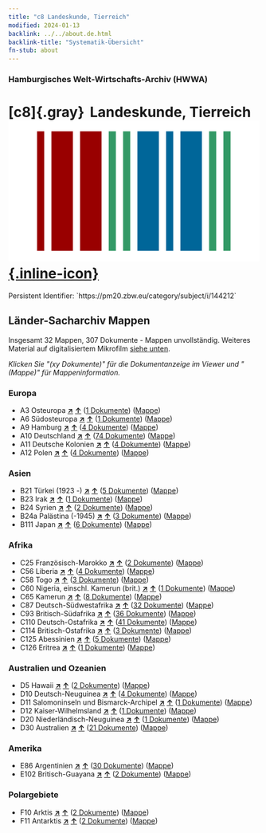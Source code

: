 ```yaml
---
title: "c8 Landeskunde, Tierreich"
modified: 2024-01-13
backlink: ../../about.de.html
backlink-title: "Systematik-Übersicht"
fn-stub: about
---
```


### Hamburgisches Welt-Wirtschafts-Archiv (HWWA)

# [c8]{.gray}&#8201; Landeskunde, Tierreich &#160; [![Wikidata](/images/Wikidata-logo.svg "Wikidata"){.inline-icon}](http://www.wikidata.org/entity/Q99427839)

<div class="hint">Persistent Identifier: `https://pm20.zbw.eu/category/subject/i/144212`</div>







## Länder-Sacharchiv Mappen






Insgesamt 32 Mappen, 307 Dokumente - Mappen unvollständig. Weiteres Material auf digitalisiertem Mikrofilm [siehe unten](#filmsections).

_Klicken Sie "(xy Dokumente)" für die Dokumentanzeige im Viewer und "(Mappe)" für Mappeninformation._




### Europa

- A3 Osteuropa [**&nearr;**](../../../geo/i/140896/about.de.html "Osteuropa (alle Mappen)") [**&uarr;**](../../../geo/about.de.html#A3 "Ländersystematik") (<a href="https://pm20.zbw.eu/iiifview/folder/sh/140896,144212" title="über: Osteuropa : Landeskunde, Tierreich" target="_blank">1 Dokumente</a>) ([Mappe](../../../../folder/sh/1408xx/140896/1442xx/144212/about.de.html))
- A6 Südosteuropa [**&nearr;**](../../../geo/i/140900/about.de.html "Südosteuropa (alle Mappen)") [**&uarr;**](../../../geo/about.de.html#A6 "Ländersystematik") (<a href="https://pm20.zbw.eu/iiifview/folder/sh/140900,144212" title="über: Südosteuropa : Landeskunde, Tierreich" target="_blank">1 Dokumente</a>) ([Mappe](../../../../folder/sh/1409xx/140900/1442xx/144212/about.de.html))
- A9 Hamburg [**&nearr;**](../../../geo/i/140905/about.de.html "Hamburg (alle Mappen)") [**&uarr;**](../../../geo/about.de.html#A9 "Ländersystematik") (<a href="https://pm20.zbw.eu/iiifview/folder/sh/140905,144212" title="über: Hamburg : Landeskunde, Tierreich" target="_blank">4 Dokumente</a>) ([Mappe](../../../../folder/sh/1409xx/140905/1442xx/144212/about.de.html))
- A10 Deutschland [**&nearr;**](../../../geo/i/126128/about.de.html "Deutschland (alle Mappen)") [**&uarr;**](../../../geo/about.de.html#A10 "Ländersystematik") (<a href="https://pm20.zbw.eu/iiifview/folder/sh/126128,144212" title="über: Deutschland : Landeskunde, Tierreich" target="_blank">74 Dokumente</a>) ([Mappe](../../../../folder/sh/1261xx/126128/1442xx/144212/about.de.html))
- A11 Deutsche Kolonien [**&nearr;**](../../../geo/i/140960/about.de.html "Deutsche Kolonien (alle Mappen)") [**&uarr;**](../../../geo/about.de.html#A11 "Ländersystematik") (<a href="https://pm20.zbw.eu/iiifview/folder/sh/140960,144212" title="über: Deutsche Kolonien : Landeskunde, Tierreich" target="_blank">4 Dokumente</a>) ([Mappe](../../../../folder/sh/1409xx/140960/1442xx/144212/about.de.html))
- A12 Polen [**&nearr;**](../../../geo/i/140962/about.de.html "Polen (alle Mappen)") [**&uarr;**](../../../geo/about.de.html#A12 "Ländersystematik") (<a href="https://pm20.zbw.eu/iiifview/folder/sh/140962,144212" title="über: Polen : Landeskunde, Tierreich" target="_blank">4 Dokumente</a>) ([Mappe](../../../../folder/sh/1409xx/140962/1442xx/144212/about.de.html))

### Asien

- B21 Türkei (1923 -) [**&nearr;**](../../../geo/i/141111/about.de.html "Türkei (1923 -) (alle Mappen)") [**&uarr;**](../../../geo/about.de.html#B21 "Ländersystematik") (<a href="https://pm20.zbw.eu/iiifview/folder/sh/141111,144212" title="über: Türkei (1923 -) : Landeskunde, Tierreich" target="_blank">5 Dokumente</a>) ([Mappe](../../../../folder/sh/1411xx/141111/1442xx/144212/about.de.html))
- B23 Irak [**&nearr;**](../../../geo/i/141113/about.de.html "Irak (alle Mappen)") [**&uarr;**](../../../geo/about.de.html#B23 "Ländersystematik") (<a href="https://pm20.zbw.eu/iiifview/folder/sh/141113,144212" title="über: Irak : Landeskunde, Tierreich" target="_blank">1 Dokumente</a>) ([Mappe](../../../../folder/sh/1411xx/141113/1442xx/144212/about.de.html))
- B24 Syrien [**&nearr;**](../../../geo/i/141114/about.de.html "Syrien (alle Mappen)") [**&uarr;**](../../../geo/about.de.html#B24 "Ländersystematik") (<a href="https://pm20.zbw.eu/iiifview/folder/sh/141114,144212" title="über: Syrien : Landeskunde, Tierreich" target="_blank">2 Dokumente</a>) ([Mappe](../../../../folder/sh/1411xx/141114/1442xx/144212/about.de.html))
- B24a Palästina (-1945) [**&nearr;**](../../../geo/i/141115/about.de.html "Palästina (-1945) (alle Mappen)") [**&uarr;**](../../../geo/about.de.html#B24a "Ländersystematik") (<a href="https://pm20.zbw.eu/iiifview/folder/sh/141115,144212" title="über: Palästina (-1945) : Landeskunde, Tierreich" target="_blank">3 Dokumente</a>) ([Mappe](../../../../folder/sh/1411xx/141115/1442xx/144212/about.de.html))
- B111 Japan [**&nearr;**](../../../geo/i/141272/about.de.html "Japan (alle Mappen)") [**&uarr;**](../../../geo/about.de.html#B111 "Ländersystematik") (<a href="https://pm20.zbw.eu/iiifview/folder/sh/141272,144212" title="über: Japan : Landeskunde, Tierreich" target="_blank">6 Dokumente</a>) ([Mappe](../../../../folder/sh/1412xx/141272/1442xx/144212/about.de.html))

### Afrika

- C25 Französisch-Marokko [**&nearr;**](../../../geo/i/141358/about.de.html "Französisch-Marokko (alle Mappen)") [**&uarr;**](../../../geo/about.de.html#C25 "Ländersystematik") (<a href="https://pm20.zbw.eu/iiifview/folder/sh/141358,144212" title="über: Französisch-Marokko : Landeskunde, Tierreich" target="_blank">2 Dokumente</a>) ([Mappe](../../../../folder/sh/1413xx/141358/1442xx/144212/about.de.html))
- C56 Liberia [**&nearr;**](../../../geo/i/141405/about.de.html "Liberia (alle Mappen)") [**&uarr;**](../../../geo/about.de.html#C56 "Ländersystematik") (<a href="https://pm20.zbw.eu/iiifview/folder/sh/141405,144212" title="über: Liberia : Landeskunde, Tierreich" target="_blank">4 Dokumente</a>) ([Mappe](../../../../folder/sh/1414xx/141405/1442xx/144212/about.de.html))
- C58 Togo [**&nearr;**](../../../geo/i/141408/about.de.html "Togo (alle Mappen)") [**&uarr;**](../../../geo/about.de.html#C58 "Ländersystematik") (<a href="https://pm20.zbw.eu/iiifview/folder/sh/141408,144212" title="über: Togo : Landeskunde, Tierreich" target="_blank">3 Dokumente</a>) ([Mappe](../../../../folder/sh/1414xx/141408/1442xx/144212/about.de.html))
- C60 Nigeria, einschl. Kamerun (brit.) [**&nearr;**](../../../geo/i/141409/about.de.html "Nigeria, einschl. Kamerun (brit.) (alle Mappen)") [**&uarr;**](../../../geo/about.de.html#C60 "Ländersystematik") (<a href="https://pm20.zbw.eu/iiifview/folder/sh/141409,144212" title="über: Nigeria, einschl. Kamerun (brit.) : Landeskunde, Tierreich" target="_blank">1 Dokumente</a>) ([Mappe](../../../../folder/sh/1414xx/141409/1442xx/144212/about.de.html))
- C65 Kamerun [**&nearr;**](../../../geo/i/141410/about.de.html "Kamerun (alle Mappen)") [**&uarr;**](../../../geo/about.de.html#C65 "Ländersystematik") (<a href="https://pm20.zbw.eu/iiifview/folder/sh/141410,144212" title="über: Kamerun : Landeskunde, Tierreich" target="_blank">8 Dokumente</a>) ([Mappe](../../../../folder/sh/1414xx/141410/1442xx/144212/about.de.html))
- C87 Deutsch-Südwestafrika [**&nearr;**](../../../geo/i/141450/about.de.html "Deutsch-Südwestafrika (alle Mappen)") [**&uarr;**](../../../geo/about.de.html#C87 "Ländersystematik") (<a href="https://pm20.zbw.eu/iiifview/folder/sh/141450,144212" title="über: Deutsch-Südwestafrika : Landeskunde, Tierreich" target="_blank">32 Dokumente</a>) ([Mappe](../../../../folder/sh/1414xx/141450/1442xx/144212/about.de.html))
- C93 Britisch-Südafrika [**&nearr;**](../../../geo/i/141454/about.de.html "Britisch-Südafrika (alle Mappen)") [**&uarr;**](../../../geo/about.de.html#C93 "Ländersystematik") (<a href="https://pm20.zbw.eu/iiifview/folder/sh/141454,144212" title="über: Britisch-Südafrika : Landeskunde, Tierreich" target="_blank">36 Dokumente</a>) ([Mappe](../../../../folder/sh/1414xx/141454/1442xx/144212/about.de.html))
- C110 Deutsch-Ostafrika [**&nearr;**](../../../geo/i/141471/about.de.html "Deutsch-Ostafrika (alle Mappen)") [**&uarr;**](../../../geo/about.de.html#C110 "Ländersystematik") (<a href="https://pm20.zbw.eu/iiifview/folder/sh/141471,144212" title="über: Deutsch-Ostafrika : Landeskunde, Tierreich" target="_blank">41 Dokumente</a>) ([Mappe](../../../../folder/sh/1414xx/141471/1442xx/144212/about.de.html))
- C114 Britisch-Ostafrika [**&nearr;**](../../../geo/i/141473/about.de.html "Britisch-Ostafrika (alle Mappen)") [**&uarr;**](../../../geo/about.de.html#C114 "Ländersystematik") (<a href="https://pm20.zbw.eu/iiifview/folder/sh/141473,144212" title="über: Britisch-Ostafrika : Landeskunde, Tierreich" target="_blank">3 Dokumente</a>) ([Mappe](../../../../folder/sh/1414xx/141473/1442xx/144212/about.de.html))
- C125 Abessinien [**&nearr;**](../../../geo/i/141482/about.de.html "Abessinien (alle Mappen)") [**&uarr;**](../../../geo/about.de.html#C125 "Ländersystematik") (<a href="https://pm20.zbw.eu/iiifview/folder/sh/141482,144212" title="über: Abessinien : Landeskunde, Tierreich" target="_blank">5 Dokumente</a>) ([Mappe](../../../../folder/sh/1414xx/141482/1442xx/144212/about.de.html))
- C126 Eritrea [**&nearr;**](../../../geo/i/141483/about.de.html "Eritrea (alle Mappen)") [**&uarr;**](../../../geo/about.de.html#C126 "Ländersystematik") (<a href="https://pm20.zbw.eu/iiifview/folder/sh/141483,144212" title="über: Eritrea : Landeskunde, Tierreich" target="_blank">1 Dokumente</a>) ([Mappe](../../../../folder/sh/1414xx/141483/1442xx/144212/about.de.html))

### Australien und Ozeanien

- D5 Hawaii [**&nearr;**](../../../geo/i/141595/about.de.html "Hawaii (alle Mappen)") [**&uarr;**](../../../geo/about.de.html#D5 "Ländersystematik") (<a href="https://pm20.zbw.eu/iiifview/folder/sh/141595,144212" title="über: Hawaii : Landeskunde, Tierreich" target="_blank">2 Dokumente</a>) ([Mappe](../../../../folder/sh/1415xx/141595/1442xx/144212/about.de.html))
- D10 Deutsch-Neuguinea [**&nearr;**](../../../geo/i/141601/about.de.html "Deutsch-Neuguinea (alle Mappen)") [**&uarr;**](../../../geo/about.de.html#D10 "Ländersystematik") (<a href="https://pm20.zbw.eu/iiifview/folder/sh/141601,144212" title="über: Deutsch-Neuguinea : Landeskunde, Tierreich" target="_blank">4 Dokumente</a>) ([Mappe](../../../../folder/sh/1416xx/141601/1442xx/144212/about.de.html))
- D11 Salomoninseln und Bismarck-Archipel [**&nearr;**](../../../geo/i/141610/about.de.html "Salomoninseln und Bismarck-Archipel (alle Mappen)") [**&uarr;**](../../../geo/about.de.html#D11 "Ländersystematik") (<a href="https://pm20.zbw.eu/iiifview/folder/sh/141610,144212" title="über: Salomoninseln und Bismarck-Archipel : Landeskunde, Tierreich" target="_blank">1 Dokumente</a>) ([Mappe](../../../../folder/sh/1416xx/141610/1442xx/144212/about.de.html))
- D12 Kaiser-Wilhelmsland [**&nearr;**](../../../geo/i/141612/about.de.html "Kaiser-Wilhelmsland (alle Mappen)") [**&uarr;**](../../../geo/about.de.html#D12 "Ländersystematik") (<a href="https://pm20.zbw.eu/iiifview/folder/sh/141612,144212" title="über: Kaiser-Wilhelmsland : Landeskunde, Tierreich" target="_blank">1 Dokumente</a>) ([Mappe](../../../../folder/sh/1416xx/141612/1442xx/144212/about.de.html))
- D20 Niederländisch-Neuguinea [**&nearr;**](../../../geo/i/141619/about.de.html "Niederländisch-Neuguinea (alle Mappen)") [**&uarr;**](../../../geo/about.de.html#D20 "Ländersystematik") (<a href="https://pm20.zbw.eu/iiifview/folder/sh/141619,144212" title="über: Niederländisch-Neuguinea : Landeskunde, Tierreich" target="_blank">1 Dokumente</a>) ([Mappe](../../../../folder/sh/1416xx/141619/1442xx/144212/about.de.html))
- D30 Australien [**&nearr;**](../../../geo/i/141621/about.de.html "Australien (alle Mappen)") [**&uarr;**](../../../geo/about.de.html#D30 "Ländersystematik") (<a href="https://pm20.zbw.eu/iiifview/folder/sh/141621,144212" title="über: Australien : Landeskunde, Tierreich" target="_blank">21 Dokumente</a>) ([Mappe](../../../../folder/sh/1416xx/141621/1442xx/144212/about.de.html))

### Amerika

- E86 Argentinien [**&nearr;**](../../../geo/i/141692/about.de.html "Argentinien (alle Mappen)") [**&uarr;**](../../../geo/about.de.html#E86 "Ländersystematik") (<a href="https://pm20.zbw.eu/iiifview/folder/sh/141692,144212" title="über: Argentinien : Landeskunde, Tierreich" target="_blank">30 Dokumente</a>) ([Mappe](../../../../folder/sh/1416xx/141692/1442xx/144212/about.de.html))
- E102 Britisch-Guayana [**&nearr;**](../../../geo/i/141700/about.de.html "Britisch-Guayana (alle Mappen)") [**&uarr;**](../../../geo/about.de.html#E102 "Ländersystematik") (<a href="https://pm20.zbw.eu/iiifview/folder/sh/141700,144212" title="über: Britisch-Guayana : Landeskunde, Tierreich" target="_blank">2 Dokumente</a>) ([Mappe](../../../../folder/sh/1417xx/141700/1442xx/144212/about.de.html))

### Polargebiete

- F10 Arktis [**&nearr;**](../../../geo/i/141702/about.de.html "Arktis (alle Mappen)") [**&uarr;**](../../../geo/about.de.html#F10 "Ländersystematik") (<a href="https://pm20.zbw.eu/iiifview/folder/sh/141702,144212" title="über: Arktis : Landeskunde, Tierreich" target="_blank">2 Dokumente</a>) ([Mappe](../../../../folder/sh/1417xx/141702/1442xx/144212/about.de.html))
- F11 Antarktis [**&nearr;**](../../../geo/i/141703/about.de.html "Antarktis (alle Mappen)") [**&uarr;**](../../../geo/about.de.html#F11 "Ländersystematik") (<a href="https://pm20.zbw.eu/iiifview/folder/sh/141703,144212" title="über: Antarktis : Landeskunde, Tierreich" target="_blank">2 Dokumente</a>) ([Mappe](../../../../folder/sh/1417xx/141703/1442xx/144212/about.de.html))



<a id="filmsections" />














